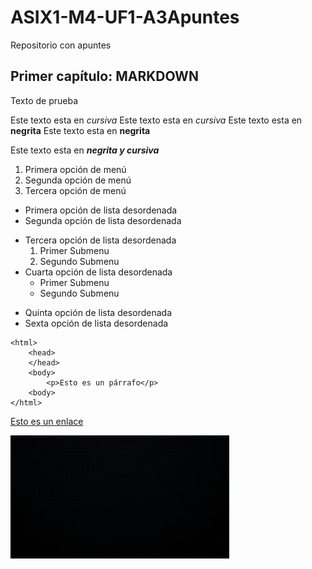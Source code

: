# ASIX1-M4-UF1-A3Apuntes
Repositorio con apuntes
## Primer capítulo: MARKDOWN


Texto de prueba

Este texto esta en *cursiva*
Este texto esta en _cursiva_
Este texto esta en **negrita**
Este texto esta en __negrita__

Este texto esta en **_negrita y cursiva_**

1. Primera opción de menú
2. Segunda opción de menú
3. Tercera opción de menú 

* Primera opción de lista desordenada
* Segunda opción de lista desordenada
- Tercera opción de lista desordenada
    1. Primer Submenu
    2. Segundo Submenu
- Cuarta opción de lista desordenada
    * Primer Submenu
    * Segundo Submenu
+ Quinta opción de lista desordenada
+ Sexta opción de lista desordenada

```
<html>
    <head>
    </head>
    <body>
        <p>Esto es un párrafo</p>
    <body>
</html>
```
[Esto es un enlace](http://joan23.fje.edu "Enlace a la web del cole")

![Esto es una imagen en negro](https://github.com/MarcNavarroGomez/ASIX1-M4-UF1-A3Apuntes/blob/main/foto.jpg "Titulo opcional de la imagen")
